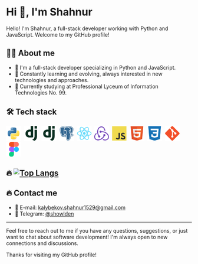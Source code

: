 # Hi 👋, I'm Shahnur

Hello! I'm Shahnur, a full-stack developer working with Python and JavaScript. Welcome to my GitHub profile!

## :man_technologist: About me
- :snake: I'm a full-stack developer specializing in Python and JavaScript.
- :seedling: Constantly learning and evolving, always interested in new technologies and approaches.
- :briefcase: Currently studying at Professional Lyceum of Information Technologies No. 99.

## :hammer_and_wrench: Tech stack
<div>
    <img src="https://github.com/devicons/devicon/blob/master/icons/python/python-original.svg" title="Python" alt="Python" width="40" height="40"/>&nbsp;
    <img src="https://github.com/devicons/devicon/blob/master/icons/django/django-plain.svg" title="Django" alt="Django" width="40" height="40"/>&nbsp;
    <img src="https://github.com/devicons/devicon/blob/master/icons/django/django-plain.svg" title="DjangoRF" alt="DjangoRF" width="40" height="40"/>&nbsp;
    <img src="https://github.com/devicons/devicon/blob/master/icons/postgresql/postgresql-plain.svg" title="Postgresql" alt="Postgresql" width="40" height="40"/>&nbsp;
    <img src="https://github.com/devicons/devicon/blob/master/icons/react/react-original.svg" title="React" alt="React" width="40" height="40"/>&nbsp;
    <img src="https://github.com/devicons/devicon/blob/master/icons/redux/redux-original.svg" title="Redux" alt="Redux " width="40" height="40"/>&nbsp;
    <img src="https://github.com/devicons/devicon/blob/master/icons/javascript/javascript-original.svg" title="JavaScript" alt="JavaScript" width="40" height="40"/>&nbsp;
    <img src="https://github.com/devicons/devicon/blob/master/icons/html5/html5-original.svg" title="HTML5" alt="HTML" width="40" height="40"/>&nbsp;
    <img src="https://github.com/devicons/devicon/blob/master/icons/css3/css3-plain.svg"  title="CSS3" alt="CSS" width="40" height="40"/>&nbsp;
    <img src="https://github.com/devicons/devicon/blob/master/icons/git/git-original.svg" title="Git" alt="Git" width="40" height="40"/>
    <img src="https://github.com/devicons/devicon/blob/master/icons/figma/figma-original.svg" title="Figma" alt="Figma" width="40" height="40"/>
</div>

## :fire: [![Top Langs](https://github-readme-stats.vercel.app/api/top-langs/?username=Showlden&layout=compact&theme=vision-friendly-dark)](https://github.com/anuraghazra/github-readme-stats)

## :fire: Contact me
- 📧 E-mail: kalybekov.shahnur1529@gmail.com
- 📱 Telegram: [@showlden](https://t.me/showlden)

___

Feel free to reach out to me if you have any questions, suggestions, or just want to chat about software development! I'm always open to new connections and discussions.

Thanks for visiting my GitHub profile!

